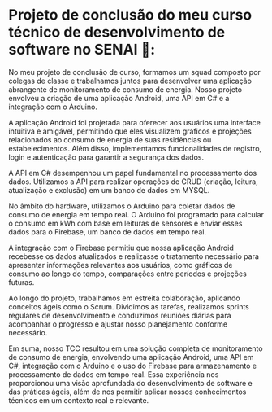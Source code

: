 # Projeto de conclusão do meu curso técnico de desenvolvimento de software no SENAI 🎯:

No meu projeto de conclusão de curso, formamos um squad composto por colegas de classe e trabalhamos juntos para desenvolver uma aplicação abrangente de monitoramento de consumo de energia. Nosso projeto envolveu a criação de uma aplicação Android, uma API em C# e a integração com o Arduino.

A aplicação Android foi projetada para oferecer aos usuários uma interface intuitiva e amigável, permitindo que eles visualizem gráficos e projeções relacionados ao consumo de energia de suas residências ou estabelecimentos. Além disso, implementamos funcionalidades de registro, login e autenticação para garantir a segurança dos dados.

A API em C# desempenhou um papel fundamental no processamento dos dados. Utilizamos a API para realizar operações de CRUD (criação, leitura, atualização e exclusão) em um banco de dados em MYSQL.

No âmbito do hardware, utilizamos o Arduino para coletar dados de consumo de energia em tempo real. O Arduino foi programado para calcular o consumo em kWh com base em leituras de sensores e enviar esses dados para o Firebase, um banco de dados em tempo real.

A integração com o Firebase permitiu que nossa aplicação Android recebesse os dados atualizados e realizasse o tratamento necessário para apresentar informações relevantes aos usuários, como gráficos de consumo ao longo do tempo, comparações entre períodos e projeções futuras.

Ao longo do projeto, trabalhamos em estreita colaboração, aplicando conceitos ágeis como o Scrum. Dividimos as tarefas, realizamos sprints regulares de desenvolvimento e conduzimos reuniões diárias para acompanhar o progresso e ajustar nosso planejamento conforme necessário.

Em suma, nosso TCC resultou em uma solução completa de monitoramento de consumo de energia, envolvendo uma aplicação Android, uma API em C#, integração com o Arduino e o uso do Firebase para armazenamento e processamento de dados em tempo real. Essa experiência nos proporcionou uma visão aprofundada do desenvolvimento de software e das práticas ágeis, além de nos permitir aplicar nossos conhecimentos técnicos em um contexto real e relevante.
